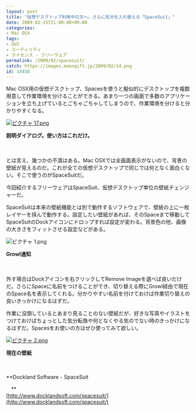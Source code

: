 ```yaml
---
layout: post
title: "仮想デスクトップ利用中の方へ。さらに気分を入れ替える「SpaceSuit」"
date: 2009-02-15T21:00:00+09:00
categories:
- Mac OSX
tags: 
- GUI
- ユーティリティ
- ライセンス - フリーウェア
permalink: /2009/02/spacesuit/
catch: https://images.moongift.jp/2009/02/14.png
id: 13458
---
```

Mac OSX用の仮想デスクトップ、Spacesを使うと擬似的にデスクトップを複数用意して作業環境を分けることができる。あまり一つの画面で多数のアプリケーションを立ち上げているとごちゃごちゃしてしまうので、作業環境を分けると分かりやすくなる。

  

[![ピクチャ 17.png](https://images.moongift.jp/2009/02/17-tm.jpg)](https://images.moongift.jp/2009/02/17.png)  
  
**説明ダイアログ。使い方はこれだけ。**

  

　

  

とは言え、幾つかの不満はある。Mac OSXでは全画面表示がないので、背景の壁紙が見えるのだ。これが全ての仮想デスクトップで同じでは何となく面白くない。そこで使うのがSpaceSuitだ。

  

今回紹介するフリーウェアはSpaceSuit、仮想デスクトップ単位の壁紙チェンジャーだ。

  
<!--more-->

SpaceSuitは本来の壁紙機能とは別で動作するソフトウェアで、壁紙の上に一枚レイヤーを挟んで動作する。設定したい壁紙があれば、そのSpaceまで移動してSpaceSuitのDockアイコンにドロップすれば設定が変わる。背景色の他、画像の大きさをフィットさせる設定などがある。

  

![ピクチャ 1.png](https://images.moongift.jp/2009/02/14.png)  
  
**Growl通知**

  

　

  

外す場合はDockアイコンを右クリックしてRemove Imageを選べば良いだけだ。さらにSpaceに名前をつけることができ、切り替える際にGrowl経由で現在のSpace名を表示してくれる。分かりやすい名前を付けておけば作業切り替えの良いきっかけになるはずだ。

  

作業に没頭しているとあまり見ることのない壁紙だが、好きな写真やイラストをつけておけばちょっとした気分転換や何となくやる気のでない時のきっかけになるはずだ。Spacesをお使いの方はぜひ使ってみて欲しい。

  

[![ピクチャ 2.png](https://images.moongift.jp/2009/02/2-tm2.jpg)](https://images.moongift.jp/2009/02/22.png)  
  
**現在の壁紙**

  

　

  

**Dockland Software - SpaceSuit  
  
　**  
  [http://www.docklandsoft.com/spacesuit/](http://www.docklandsoft.com/spacesuit/)

  
